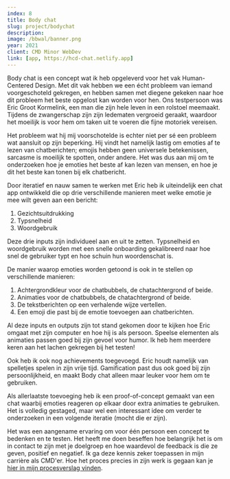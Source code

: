 ```yaml
---
index: 8
title: Body chat
slug: project/bodychat
description: 
image: /bbwal/banner.png
year: 2021
client: CMD Minor WebDev
link: [app, https://hcd-chat.netlify.app]
---
```


<script>
  import Image from '$lib/components/atoms/Image.svelte'
</script>

Body chat is een concept wat ik heb opgeleverd voor het vak Human-Centered Design. Met dit vak hebben we een écht probleem van iemand voorgeschoteld gekregen, en hebben samen met diegene gekeken naar hoe dit probleem het beste opgelost kan worden voor hen. Ons testpersoon was Eric Groot Kormelink, een man die zijn hele leven in een rolstoel meemaakt. Tijdens de zwangerschap zijn zijn ledematen vergroeid geraakt, waardoor het moeilijk is voor hem om taken uit te voeren die fijne motoriek vereisen.

Het probleem wat hij mij voorschotelde is echter niet per sé een probleem wat aansluit op zijn beperking. Hij vindt het namelijk lastig om emoties af te lezen van chatberichten; emojis hebben geen universele betekenissen, sarcasme is moeilijk te spotten, onder andere. Het was dus aan mij om te onderzoeken hoe je emoties het beste af kan lezen van mensen, en hoe je dit het beste kan tonen bij elk chatbericht.

Door iteratief en nauw samen te werken met Eric heb ik uiteindelijk een chat app ontwikkeld die op drie verschillende manieren meet welke emotie je mee wilt geven aan een bericht:

1. Gezichtsuitdrukking
2. Typsnelheid
3. Woordgebruik

Deze drie inputs zijn individueel aan en uit te zetten. Typsnelheid en woordgebruik worden met een snelle onboarding gekalibreerd naar hoe snel de gebruiker typt en hoe schuin hun woordenschat is.

<!-- TODO: Screenshots van inputs bij onboarding toevoegen -->

De manier waarop emoties worden getoond is ook in te stellen op verschillende manieren:

1. Achtergrondkleur voor de chatbubbels, de chatachtergrond of beide.
2. Animaties voor de chatbubbels, de chatachtergrond of beide.
3. De tekstberichten op een verhalende wijze vertellen.
4. Een emoji die past bij de emotie toevoegen aan chatberichten.

<!-- TODO: Screenshot van output onboarding toevoegen toevoegen -->

Al deze inputs en outputs zijn tot stand gekomen door te kijken hoe Eric omgaat met zijn computer en hoe hij is als persoon. Speelse elementen als animaties passen goed bij zijn gevoel voor humor. Ik heb hem meerdere keren aan het lachen gekregen bij het testen!

Ook heb ik ook nog achievements toegevoegd. Eric houdt namelijk van spelletjes spelen in zijn vrije tijd. Gamification past dus ook goed bij zijn persoonlijkheid, en maakt Body chat alleen maar leuker voor hem om te gebruiken.

<!-- TODO: Screenshot van achievements toevoegen -->

Als allerlaatste toevoeging heb ik een proof-of-concept gemaakt van een chat waarbij emoties reageren op elkaar door extra animaties te gebruiken. Het is volledig gestaged, maar wel een interessant idee om verder te onderzoeken in een volgende iteratie (mocht die er zijn).

<!-- TODO: Screenshot toevoegen van proof-of-concept chat -->

Het was een aangename ervaring om voor één persoon een concept te bedenken en te testen. Het heeft me doen beseffen hoe belangrijk het is om in contact te zijn met je doelgroep en hoe waardevol de feedback is die ze geven, positief en negatief. Ik ga deze kennis zeker toepassen in mijn carrière als CMD'er. Hoe het proces precies in zijn werk is gegaan kan je [hier in mijn procesverslag vinden](https://github.com/jonahgoldwastaken/human-centered-design-2021).
